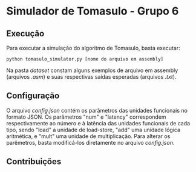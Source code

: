 # Simulador de Tomasulo - Grupo 6

## Execução
Para executar a simulação do algoritmo de Tomasulo, basta executar:

``` python tomasulo_simulator.py [nome do arquivo em assembly] ```

Na pasta *dataset* constam alguns exemplos de arquivo em assembly (arquivos *.asm*) e suas respectivas saídas esperadas (arquivos *.txt*).

## Configuração
O arquivo *config.json* contém os parâmetros das unidades funcionais no formato JSON. Os parâmetros "num" e "latency" correspondem respectivamente ao número e à latência das unidades funcionais de cada tipo, sendo "load" a unidade de load-store, "add" uma unidade lógica aritmética, e "mult" uma unidade de multiplicação. Para alterar os parêmetros, basta modificá-los diretamente no arquivo *config.json*.

## Contribuições
